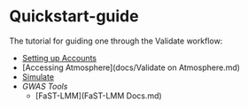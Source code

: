 # Quickstart-guide
The tutorial for guiding one through the Validate workflow:
* [Setting up Accounts](docs/Account-setup.md)
* [Accessing Atmosphere](docs/Validate on Atmosphere.md)
* [Simulate](docs/Simulate.md)
* *GWAS Tools*
  * [FaST-LMM](FaST-LMM Docs.md)
